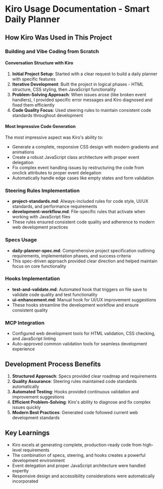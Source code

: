 # Kiro Usage Documentation - Smart Daily Planner

## How Kiro Was Used in This Project

### Building and Vibe Coding from Scratch

#### Conversation Structure with Kiro
1. **Initial Project Setup**: Started with a clear request to build a daily planner with specific features
2. **Iterative Development**: Built the project in logical phases - HTML structure, CSS styling, then JavaScript functionality
3. **Problem-Solving Approach**: When issues arose (like broken event handlers), I provided specific error messages and Kiro diagnosed and fixed them efficiently
4. **Code Quality Focus**: Used steering rules to maintain consistent code standards throughout development

#### Most Impressive Code Generation
The most impressive aspect was Kiro's ability to:
- Generate a complete, responsive CSS design with modern gradients and animations
- Create a robust JavaScript class architecture with proper event delegation
- Fix complex event handling issues by restructuring the code from onclick attributes to proper event delegation
- Automatically handle edge cases like empty states and form validation

### Steering Rules Implementation
- **project-standards.md**: Always-included rules for code style, UI/UX standards, and performance requirements
- **development-workflow.md**: File-specific rules that activate when working with JavaScript files
- These rules ensured consistent code quality and adherence to modern web development practices

### Specs Usage
- **daily-planner-spec.md**: Comprehensive project specification outlining requirements, implementation phases, and success criteria
- This spec-driven approach provided clear direction and helped maintain focus on core functionality

### Hooks Implementation
- **test-and-validate.md**: Automated hook that triggers on file save to validate code quality and test functionality
- **ui-enhancement.md**: Manual hook for UI/UX improvement suggestions
- These hooks streamline the development workflow and ensure consistent quality

### MCP Integration
- Configured web development tools for HTML validation, CSS checking, and JavaScript linting
- Auto-approved common validation tools for seamless development experience

## Development Process Benefits
1. **Structured Approach**: Specs provided clear roadmap and requirements
2. **Quality Assurance**: Steering rules maintained code standards automatically
3. **Automated Testing**: Hooks provided continuous validation and improvement suggestions
4. **Efficient Problem-Solving**: Kiro's ability to diagnose and fix complex issues quickly
5. **Modern Best Practices**: Generated code followed current web development standards

## Key Learnings
- Kiro excels at generating complete, production-ready code from high-level requirements
- The combination of specs, steering, and hooks creates a powerful development environment
- Event delegation and proper JavaScript architecture were handled expertly
- Responsive design and accessibility considerations were automatically incorporated